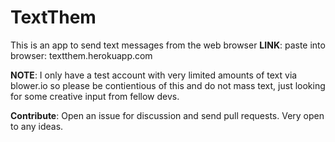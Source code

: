 TextThem
========

This is an app to send text messages from the web browser
**LINK**: paste into browser: textthem.herokuapp.com 

**NOTE**:  I only have a test account with very limited amounts of text via blower.io so please be contientious of this and do not mass text, just looking for some creative input from fellow devs. 

**Contribute**: Open an issue for discussion and send pull requests. Very open to any ideas.

